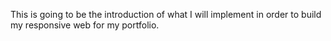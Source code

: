 This is going to be the introduction of what I will implement in order to build my responsive web for my portfolio.
